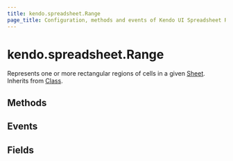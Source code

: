 ```yaml
---
title: kendo.spreadsheet.Range
page_title: Configuration, methods and events of Kendo UI Spreadsheet Range Instance object
---
```


# kendo.spreadsheet.Range

Represents one or more rectangular regions of cells in a given [Sheet](/api/javascript/spreadsheet/sheet). Inherits from [Class](/api/javascript/class).

## Methods

## Events

## Fields
